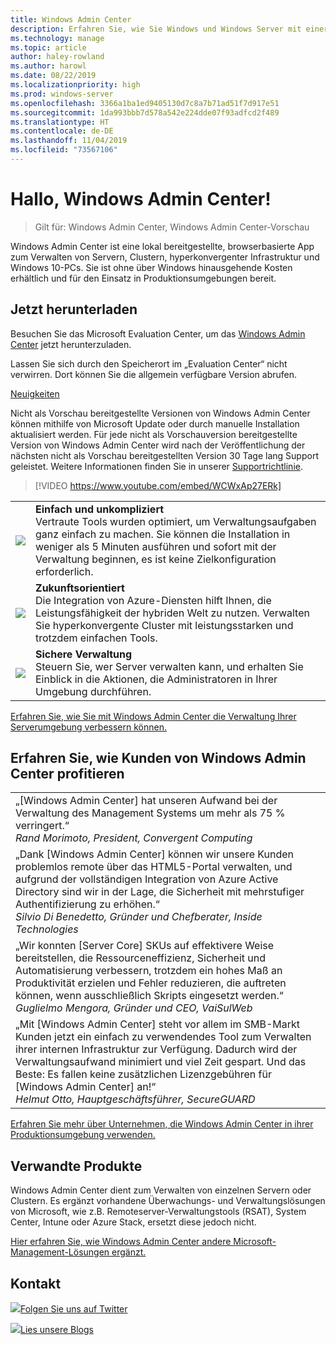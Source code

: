 ```yaml
---
title: Windows Admin Center
description: Erfahren Sie, wie Sie Windows und Windows Server mit einer neuen browserbasierten App, Windows Admin Center (früher Projekt Honolulu), verwalten können
ms.technology: manage
ms.topic: article
author: haley-rowland
ms.author: harowl
ms.date: 08/22/2019
ms.localizationpriority: high
ms.prod: windows-server
ms.openlocfilehash: 3366a1ba1ed9405130d7c8a7b71ad51f7d917e51
ms.sourcegitcommit: 1da993bbb7d578a542e224dde07f93adfcd2f489
ms.translationtype: HT
ms.contentlocale: de-DE
ms.lasthandoff: 11/04/2019
ms.locfileid: "73567106"
---
```

# <a name="hello-windows-admin-center"></a>Hallo, Windows Admin Center!

>Gilt für: Windows Admin Center, Windows Admin Center-Vorschau

Windows Admin Center ist eine lokal bereitgestellte, browserbasierte App zum Verwalten von Servern, Clustern, hyperkonvergenter Infrastruktur und Windows 10-PCs. Sie ist ohne über Windows hinausgehende Kosten erhältlich und für den Einsatz in Produktionsumgebungen bereit.

## <a name="download-now"></a>Jetzt herunterladen

Besuchen Sie das Microsoft Evaluation Center, um das [Windows Admin Center](https://www.microsoft.com/evalcenter/evaluate-windows-admin-center) jetzt herunterzuladen.

Lassen Sie sich durch den Speicherort im „Evaluation Center“ nicht verwirren. Dort können Sie die allgemein verfügbare Version abrufen.

[Neuigkeiten](../overview.md#release-history)

Nicht als Vorschau bereitgestellte Versionen von Windows Admin Center können mithilfe von Microsoft Update oder durch manuelle Installation aktualisiert werden. Für jede nicht als Vorschauversion bereitgestellte Version von Windows Admin Center wird nach der Veröffentlichung der nächsten nicht als Vorschau bereitgestellten Version 30 Tage lang Support geleistet. Weitere Informationen finden Sie in unserer [Supportrichtlinie](../support/index.md).

>[!VIDEO https://www.youtube.com/embed/WCWxAp27ERk]

|     |     |
| --- | --- |
| ![](../media/simple-icon.png)| **Einfach und unkompliziert** <br/> Vertraute Tools wurden optimiert, um Verwaltungsaufgaben ganz einfach zu machen. Sie können die Installation in weniger als 5 Minuten ausführen und sofort mit der Verwaltung beginnen, es ist keine Zielkonfiguration erforderlich. |
| ![](../media/future-icon.png)| **Zukunftsorientiert** <br/> Die Integration von Azure-Diensten hilft Ihnen, die Leistungsfähigkeit der hybriden Welt zu nutzen. Verwalten Sie hyperkonvergente Cluster mit leistungsstarken und trotzdem einfachen Tools. |
| ![](../media/secure-icon.png)| **Sichere Verwaltung** <br/> Steuern Sie, wer Server verwalten kann, und erhalten Sie Einblick in die Aktionen, die Administratoren in Ihrer Umgebung durchführen. |

[Erfahren Sie, wie Sie mit Windows Admin Center die Verwaltung Ihrer Serverumgebung verbessern können.](../overview.md)

## <a name="see-how-customers-are-benefitting-from-windows-admin-center"></a>Erfahren Sie, wie Kunden von Windows Admin Center profitieren

|     |
| --- |
| „[Windows Admin Center] hat unseren Aufwand bei der Verwaltung des Management Systems um mehr als 75 % verringert.“<br> *Rand Morimoto, President, Convergent Computing* |
| „Dank [Windows Admin Center] können wir unsere Kunden problemlos remote über das HTML5-Portal verwalten, und aufgrund der vollständigen Integration von Azure Active Directory sind wir in der Lage, die Sicherheit mit mehrstufiger Authentifizierung zu erhöhen.“<br/> *Silvio Di Benedetto, Gründer und Chefberater, Inside Technologies* |
| „Wir konnten [Server Core] SKUs auf effektivere Weise bereitstellen, die Ressourceneffizienz, Sicherheit und Automatisierung verbessern, trotzdem ein hohes Maß an Produktivität erzielen und Fehler reduzieren, die auftreten können, wenn ausschließlich Skripts eingesetzt werden.“ <br/> *Guglielmo Mengora, Gründer und CEO, VaiSulWeb* |
| „Mit [Windows Admin Center] steht vor allem im SMB-Markt Kunden jetzt ein einfach zu verwendendes Tool zum Verwalten ihrer internen Infrastruktur zur Verfügung. Dadurch wird der Verwaltungsaufwand minimiert und viel Zeit gespart. Und das Beste: Es fallen keine zusätzlichen Lizenzgebühren für [Windows Admin Center] an!“ <br/> *Helmut Otto, Hauptgeschäftsführer, SecureGUARD* |

[Erfahren Sie mehr über Unternehmen, die Windows Admin Center in ihrer Produktionsumgebung verwenden.](case-studies.md)

## <a name="related-products"></a>Verwandte Produkte

Windows Admin Center dient zum Verwalten von einzelnen Servern oder Clustern. Es ergänzt vorhandene Überwachungs- und Verwaltungslösungen von Microsoft, wie z.B. Remoteserver-Verwaltungstools (RSAT), System Center, Intune oder Azure Stack, ersetzt diese jedoch nicht.

[Hier erfahren Sie, wie Windows Admin Center andere Microsoft-Management-Lösungen ergänzt.](related-management.md)

## <a name="connect-with-us"></a>Kontakt

![](//img-prod-cms-rt-microsoft-com.akamaized.net/cms/api/am/imageFileData/REOolR)[Folgen Sie uns auf Twitter](https://twitter.com/servermgmt)

![](//img-prod-cms-rt-microsoft-com.akamaized.net/cms/api/am/imageFileData/REOtyw)[Lies unsere Blogs](https://blogs.technet.microsoft.com/servermanagement/)
